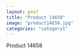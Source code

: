 ```yaml
---
layout: post
title: "Product 14658"
image: "product14658.jpg"
categories: "category1"
---
```

Product 14658
